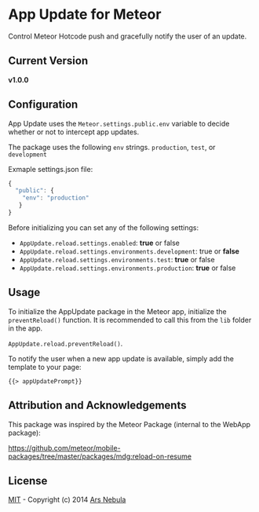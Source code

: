 # App Update for Meteor

Control Meteor Hotcode push and gracefully notify the user of an update.

## Current Version
**v1.0.0**

## Configuration

App Update uses the ``Meteor.settings.public.env`` variable to decide whether or not to intercept app updates.

The package uses the following ``env`` strings. ``production``, ``test``, or ``development``

Exmaple settings.json file:
```js
{
  "public": {
    "env": "production"
   }
}
```

Before initializing you can set any of the following settings:

* ``AppUpdate.reload.settings.enabled``: **true** or false
* ``AppUpdate.reload.settings.environments.development``: true or **false**
* ``AppUpdate.reload.settings.environments.test``: **true** or false
* ``AppUpdate.reload.settings.environments.production``: **true** or false

## Usage

To initialize the AppUpdate package in the Meteor app, initialize the ``preventReload()`` function. It is recommended to call this from the ``lib`` folder in the app.

``AppUpdate.reload.preventReload()``.


To notify the user when a new app update is available, simply add the template to your page:

``{{> appUpdatePrompt}}``

## Attribution and Acknowledgements

This package was inspired by the Meteor Package (internal to the WebApp package):

https://github.com/meteor/mobile-packages/tree/master/packages/mdg:reload-on-resume

## License

[MIT](http://choosealicense.com/licenses/mit/) -
Copyright (c) 2014 [Ars Nebula](http://www.arsnebula.com)
